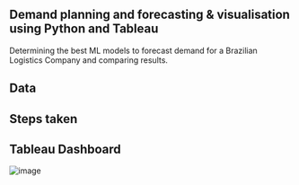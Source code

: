 ## Demand planning and forecasting & visualisation using Python and Tableau
Determining the best ML models to forecast demand for a Brazilian Logistics Company and comparing results.

## Data

## Steps taken

## Tableau Dashboard
![image](https://github.com/Soundaryamerak/Demand-planning-python-tableau-Logistics/assets/170541567/0528d81b-7ecd-4220-b34c-9e72ecaa41cf)
